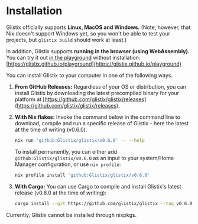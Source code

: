 # Installation

Glistix officially supports **Linux, MacOS and Windows.** (Note, however, that Nix doesn't support Windows yet, so you won't be able to test your projects, but `glistix build` should work at least.)

In addition, Glistix supports **running in the browser (using WebAssembly).** You can try it out [in the playground](../using-compiler/online-playground.md) without installation: [https://glistix.github.io/playground](https://glistix.github.io/playground)

You can install Glistix to your computer in one of the following ways.

1. **From GitHub Releases:** Regardless of your OS or distribution, you can install Glistix by downloading the latest precompiled binary for your platform at [https://github.com/glistix/glistix/releases](https://github.com/glistix/glistix/releases).

2. **With Nix flakes:** Invoke the command below in the command line to download, compile and run a specific release of Glistix - here the latest at the time of writing (v0.6.0).

    ```sh
    nix run 'github:Glistix/glistix/v0.6.0' -- --help
    ```

    To install permanently, you can either add `github:Glistix/glistix/v0.6.0` as an input to your system/Home Manager configuration, or use `nix profile`:

    ```sh
    nix profile install 'github:Glistix/glistix/v0.6.0'
    ```

3. **With Cargo:** You can use Cargo to compile and install Glistix's latest release (v0.6.0 at the time of writing):

    ```sh
    cargo install --git https://github.com/glistix/glistix --tag v0.6.0 --locked
    ```

Currently, Glistix cannot be installed through nixpkgs.
